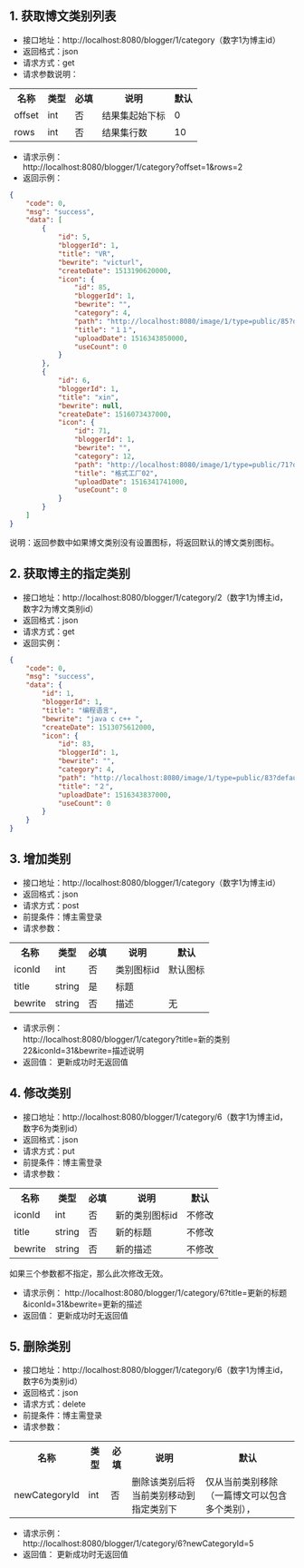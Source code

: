 
## 1. 获取博文类别列表
- 接口地址：http://localhost:8080/blogger/1/category（数字1为博主id）
- 返回格式：json
- 请求方式：get
- 请求参数说明：
<table>
<tr>
<th>名称</th>
<th>类型</th>
<th>必填</th>
<th>说明</th>
<th>默认</th>
</tr>
<tr>
<td>offset</td>
<td>int</td>
<td>否</td>
<td>结果集起始下标</td>
<td>0</td>
</tr>
<tr>
<td>rows</td>
<td>int</td>
<td>否</td>
<td>结果集行数</td>
<td>10</td>
</tr>
</table>

- 请求示例：<br>
http://localhost:8080/blogger/1/category?offset=1&rows=2
- 返回示例：
```json
{
    "code": 0,
    "msg": "success",
    "data": [
        {
            "id": 5,
            "bloggerId": 1,
            "title": "VR",
            "bewrite": "victurl",
            "createDate": 1513190620000,
            "icon": {
                "id": 85,
                "bloggerId": 1,
                "bewrite": "",
                "category": 4,
                "path": "http://localhost:8080/image/1/type=public/85?default=12",
                "title": "１１",
                "uploadDate": 1516343850000,
                "useCount": 0
            }
        },
        {
            "id": 6,
            "bloggerId": 1,
            "title": "xin",
            "bewrite": null,
            "createDate": 1516073437000,
            "icon": {
                "id": 71,
                "bloggerId": 1,
                "bewrite": "",
                "category": 12,
                "path": "http://localhost:8080/image/1/type=public/71?default=15",
                "title": "格式工厂02",
                "uploadDate": 1516341741000,
                "useCount": 0
            }
        }
    ]
}
```
说明：返回参数中如果博文类别没有设置图标，将返回默认的博文类别图标。

## 2. 获取博主的指定类别
- 接口地址：http://localhost:8080/blogger/1/category/2（数字1为博主id，数字2为博文类别id）
- 返回格式：json
- 请求方式：get
- 返回实例：
```json
{
    "code": 0,
    "msg": "success",
    "data": {
        "id": 1,
        "bloggerId": 1,
        "title": "编程语言",
        "bewrite": "java c c++ ",
        "createDate": 1513075612000,
        "icon": {
            "id": 83,
            "bloggerId": 1,
            "bewrite": "",
            "category": 4,
            "path": "http://localhost:8080/image/1/type=public/83?default=12",
            "title": "２",
            "uploadDate": 1516343837000,
            "useCount": 0
        }
    }
}
```

## 3. 增加类别
- 接口地址：http://localhost:8080/blogger/1/category（数字1为博主id）
- 返回格式：json
- 请求方式：post
- 前提条件：博主需登录
- 请求参数：
<table>
<tr>
<th>名称</th>
<th>类型</th>
<th>必填</th>
<th>说明</th>
<th>默认</th>
</tr>
<tr>
<td>iconId</td>
<td>int</td>
<td>否</td>
<td>类别图标id</td>
<td>默认图标</td>
</tr>
<tr>
<td>title</td>
<td>string</td>
<td>是</td>
<td>标题</td>
<td></td>
</tr>
<tr>
<td>bewrite</td>
<td>string</td>
<td>否</td>
<td>描述</td>
<td>无</td>
</tr>
</table>

- 请求示例：<br>
http://localhost:8080/blogger/1/category?title=新的类别22&iconId=31&bewrite=描述说明
- 返回值：
更新成功时无返回值

## 4. 修改类别
- 接口地址：http://localhost:8080/blogger/1/category/6（数字1为博主id，数字6为类别id）
- 返回格式：json
- 请求方式：put
- 前提条件：博主需登录
- 请求参数：
<table>
<tr>
<th>名称</th>
<th>类型</th>
<th>必填</th>
<th>说明</th>
<th>默认</th>
</tr>
<tr>
<td>iconId</td>
<td>int</td>
<td>否</td>
<td>新的类别图标id</td>
<td>不修改</td>
</tr>
<tr>
<td>title</td>
<td>string</td>
<td>否</td>
<td>新的标题</td>
<td>不修改</td>
</tr>
<tr>
<td>bewrite</td>
<td>string</td>
<td>否</td>
<td>新的描述</td>
<td>不修改</td>
</tr>
</table>
如果三个参数都不指定，那么此次修改无效。

- 请求示例：
http://localhost:8080/blogger/1/category/6?title=更新的标题&iconId=31&bewrite=更新的描述
- 返回值：
更新成功时无返回值

## 5. 删除类别
- 接口地址：http://localhost:8080/blogger/1/category/6（数字1为博主id，数字6为类别id）
- 返回格式：json
- 请求方式：delete
- 前提条件：博主需登录
- 请求参数：
<table>
<tr>
<th>名称</th>
<th>类型</th>
<th>必填</th>
<th>说明</th>
<th>默认</th>
</tr>
<tr>
<td>newCategoryId</td>
<td>int</td>
<td>否</td>
<td>删除该类别后将当前类别移动到指定类别下</td>
<td>仅从当前类别移除（一篇博文可以包含多个类别），</td>
</tr>
</table>

- 请求示例：<br>
http://localhost:8080/blogger/1/category/6?newCategoryId=5
- 返回值：
更新成功时无返回值
